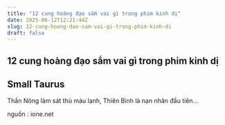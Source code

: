 ```yaml
---
title: "12 cung hoàng đạo sắm vai gì trong phim kinh dị"
date: 2025-06-12T12:21:44Z
slug: 12-cung-hoang-dao-sam-vai-gi-trong-phim-kinh-di
draft: false
---
```


## 12 cung hoàng đạo sắm vai gì trong phim kinh dị

## Small Taurus

Thần Nông làm sát thủ máu lạnh, Thiên Bình là nạn nhân đầu tiên...
 

 

 

 

 

 

 

 

 

 

 

 

 
nguồn : ione.net